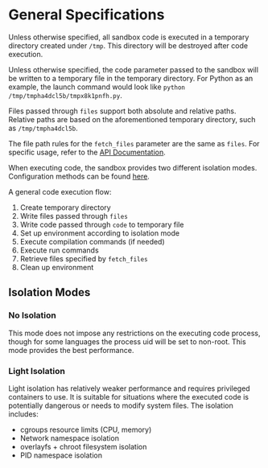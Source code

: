 # General Specifications

Unless otherwise specified, all sandbox code is executed in a temporary directory created under `/tmp`. This directory will be destroyed after code execution.

Unless otherwise specified, the code parameter passed to the sandbox will be written to a temporary file in the temporary directory. For Python as an example, the launch command would look like `python /tmp/tmpha4dcl5b/tmpx8k1pnfh.py`.

Files passed through `files` support both absolute and relative paths. Relative paths are based on the aforementioned temporary directory, such as `/tmp/tmpha4dcl5b`.

The file path rules for the `fetch_files` parameter are the same as `files`. For specific usage, refer to the [API Documentation](/docs/api/run-code-run-code-post).

When executing code, the sandbox provides two different isolation modes. Configuration methods can be found [here](/docs/docs/reference/config).

A general code execution flow:

1. Create temporary directory
2. Write files passed through `files`
3. Write code passed through `code` to temporary file
4. Set up environment according to isolation mode
5. Execute compilation commands (if needed)
6. Execute run commands
7. Retrieve files specified by `fetch_files`
8. Clean up environment

## Isolation Modes

### No Isolation

This mode does not impose any restrictions on the executing code process, though for some languages the process uid will be set to non-root. This mode provides the best performance.

### Light Isolation

Light isolation has relatively weaker performance and requires privileged containers to use. It is suitable for situations where the executed code is potentially dangerous or needs to modify system files. The isolation includes:

- cgroups resource limits (CPU, memory)
- Network namespace isolation
- overlayfs + chroot filesystem isolation
- PID namespace isolation
